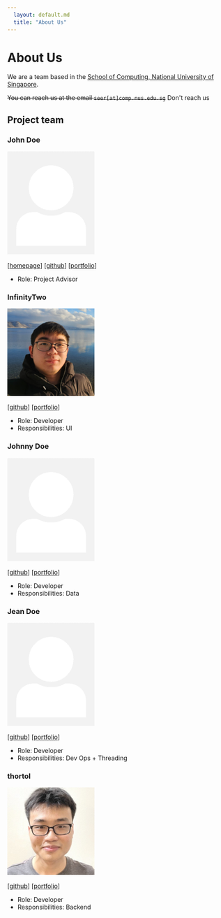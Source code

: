 ```yaml
---
  layout: default.md
  title: "About Us"
---
```


# About Us

We are a team based in the [School of Computing, National University of Singapore](http://www.comp.nus.edu.sg).

~~You can reach us at the email `seer[at]comp.nus.edu.sg`~~ Don't reach us

## Project team

### John Doe

<img src="images/johndoe.png" width="200px">

[[homepage](http://www.comp.nus.edu.sg/~damithch)]
[[github](https://github.com/johndoe)]
[[portfolio](team/johndoe.md)]

* Role: Project Advisor

### InfinityTwo

<img src="images/infinitytwo.png" width="200px">

[[github](http://github.com/infinitytwo)]
[[portfolio](team/infinitytwo.md)]

* Role: Developer
* Responsibilities: UI

### Johnny Doe

<img src="images/johndoe.png" width="200px">

[[github](http://github.com/johndoe)] [[portfolio](team/johndoe.md)]

* Role: Developer
* Responsibilities: Data

### Jean Doe

<img src="images/johndoe.png" width="200px">

[[github](http://github.com/johndoe)]
[[portfolio](team/johndoe.md)]

* Role: Developer
* Responsibilities: Dev Ops + Threading

### thortol

<img src="images/thortol.png" width="200px">

[[github](http://github.com/thortol)]
[[portfolio](team/thortol.md)]

* Role: Developer
* Responsibilities: Backend
